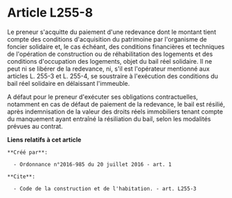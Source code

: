 # Article L255-8

Le preneur s'acquitte du paiement d'une redevance dont le montant tient compte des conditions d'acquisition du patrimoine par
l'organisme de foncier solidaire et, le cas échéant, des conditions financières et techniques de l'opération de construction
ou de réhabilitation des logements et des conditions d'occupation des logements, objet du bail réel solidaire. Il ne peut ni
se libérer de la redevance, ni, s'il est l'opérateur mentionné aux articles L. 255-3 et L. 255-4, se soustraire à l'exécution
des conditions du bail réel solidaire en délaissant l'immeuble. 

A défaut pour le preneur d'exécuter ses obligations contractuelles, notamment en cas de défaut de paiement de la redevance,
le bail est résilié, après indemnisation de la valeur des droits réels immobiliers tenant compte du manquement ayant entraîné
la résiliation du bail, selon les modalités prévues au contrat.

**Liens relatifs à cet article**

	**Créé par**:

	  - Ordonnance n°2016-985 du 20 juillet 2016 - art. 1

	**Cite**:

	  - Code de la construction et de l'habitation. - art. L255-3
